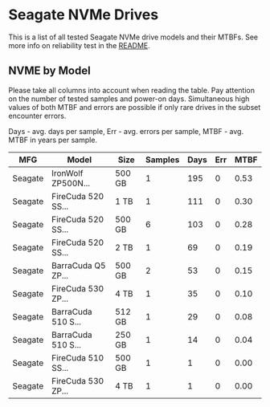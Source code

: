 Seagate NVMe Drives
===================

This is a list of all tested Seagate NVMe drive models and their MTBFs. See more
info on reliability test in the [README](https://github.com/bsdhw/SMART).

NVME by Model
------------

Please take all columns into account when reading the table. Pay attention on the
number of tested samples and power-on days. Simultaneous high values of both MTBF
and errors are possible if only rare drives in the subset encounter errors.

Days - avg. days per sample,
Err  - avg. errors per sample,
MTBF - avg. MTBF in years per sample.

| MFG       | Model              | Size   | Samples | Days  | Err   | MTBF |
|-----------|--------------------|--------|---------|-------|-------|------|
| Seagate   | IronWolf ZP500N... | 500 GB | 1       | 195   | 0     | 0.53   |
| Seagate   | FireCuda 520 SS... | 1 TB   | 1       | 111   | 0     | 0.30   |
| Seagate   | FireCuda 520 SS... | 500 GB | 6       | 103   | 0     | 0.28   |
| Seagate   | FireCuda 520 SS... | 2 TB   | 1       | 69    | 0     | 0.19   |
| Seagate   | BarraCuda Q5 ZP... | 500 GB | 2       | 53    | 0     | 0.15   |
| Seagate   | FireCuda 530 ZP... | 4 TB   | 1       | 35    | 0     | 0.10   |
| Seagate   | BarraCuda 510 S... | 512 GB | 1       | 29    | 0     | 0.08   |
| Seagate   | BarraCuda 510 S... | 250 GB | 1       | 14    | 0     | 0.04   |
| Seagate   | FireCuda 510 SS... | 500 GB | 1       | 1     | 0     | 0.00   |
| Seagate   | FireCuda 530 ZP... | 4 TB   | 1       | 1     | 0     | 0.00   |
